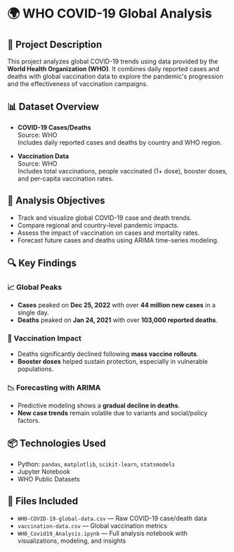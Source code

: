 
# 🌍 WHO COVID-19 Global Analysis

## 📌 Project Description
This project analyzes global COVID-19 trends using data provided by the **World Health Organization (WHO)**. It combines daily reported cases and deaths with global vaccination data to explore the pandemic's progression and the effectiveness of vaccination campaigns.

## 📊 Dataset Overview

- **COVID-19 Cases/Deaths**  
  Source: WHO  
  Includes daily reported cases and deaths by country and WHO region.

- **Vaccination Data**  
  Source: WHO  
  Includes total vaccinations, people vaccinated (1+ dose), booster doses, and per-capita vaccination rates.

## 🧪 Analysis Objectives
- Track and visualize global COVID-19 case and death trends.
- Compare regional and country-level pandemic impacts.
- Assess the impact of vaccination on cases and mortality rates.
- Forecast future cases and deaths using ARIMA time-series modeling.

## 🔍 Key Findings

### 📈 Global Peaks
- **Cases** peaked on **Dec 25, 2022** with over **44 million new cases** in a single day.
- **Deaths** peaked on **Jan 24, 2021** with over **103,000 reported deaths**.

### 💉 Vaccination Impact
- Deaths significantly declined following **mass vaccine rollouts**.
- **Booster doses** helped sustain protection, especially in vulnerable populations.

### 📉 Forecasting with ARIMA
- Predictive modeling shows a **gradual decline in deaths**.
- **New case trends** remain volatile due to variants and social/policy factors.

## 📦 Technologies Used
- Python: `pandas`, `matplotlib`, `scikit-learn`, `statsmodels`
- Jupyter Notebook
- WHO Public Datasets

## 📁 Files Included
- `WHO-COVID-19-global-data.csv` — Raw COVID-19 case/death data
- `vaccination-data.csv` — Global vaccination metrics
- `WHO_Covid19_Analysis.ipynb` — Full analysis notebook with visualizations, modeling, and insights

